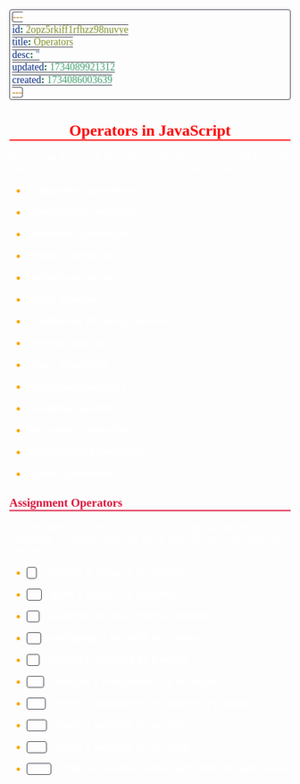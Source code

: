 ```yaml
---
id: 2opz5rkiff1rfhzz98nuvye
title: Operators
desc: ''
updated: 1734089921312
created: 1734086003639
---
```


<style>
    * { font-size: 18px; }
    h1 {
        color: red;
        font-weight: bold;
        border-bottom: 2px solid red; 
        font-family: 'Algerian';
        text-align: center;
        font-size: 2em;
    }
    h2 { 
        color: crimson; 
        font-weight: bold;
        font-family: 'Algerian'; 
        border-bottom: 2px solid crimson;
        font-size: 1.5em;
    }
    h3 { 
        color: rgb(255, 0, 127);
        font-weight: bold;
        text-decoration: underline;
        font-size: 1.2em;
        font-size: 1.2em;
    }
    h4 { 
        color: rgb(0, 255, 255);
        font-weight: bold;
        text-decoration: underline;
        font-size: 1em; 
    }
    h5 { 
        color: darkblue;
        font-weight: bold;
        font-style: italic;
        font-size: 0.9em;
    }
    code {
        font-family: 'Cascadia Code';
        border: 1px solid #282A36; 
        border-radius: 4px; 
        padding: 1px 4px; 
    }
    pre {
        font-family: 'Cascadia Code';
        border: 1px solid #282A36; 
        border-radius: 4px; 
        padding: 1px 4px; 
    }
    p { 
        font-style: 'Cascadia Code';
        color: white;
    }
    li { 
        margin-bottom: 10px;
        font-style: italic;
        font-weight: bold;
        color: orange;
    }
    ul { 
        margin-bottom: 10px;
        font-style: italic;
        font-weight: bold;
        color: orange;
    }
    b {
        font-weight: bold;
        color: rgb(255, 0, 0); 
    }
    u {
        text-decoration: underline;
        font-weight: bold;
        font-style: italic; 
    }
    a {
        color: #98c379;
        text-decoration: none;
    }
        a:hover {
        text-decoration: underline;
    }
    i {
        font-style: italic;
        color: yellow;
    }
   
</style>

# Operators in JavaScript

Operators are used to perform operations on variables and values. JavaScript has the following types of operators:

-   Assignment operators

-   Comparison operators
-   Arithmetic operators
-   Bitwise operators
-   Logical operators
-   String operators
-   Conditional (ternary) operator
-   Comma operator
-   Unary operators
-   Relational operators
-   Grouping operators
-   Precedence operators
-   Destructuring operators
-   Spread operators

## Assignment Operators

Assignment operators are used to assign values to variables. In JavaScript, we have the following assignment operators:

-   `=` : assigns a value to a variable

-   `+=` : adds a value to a variable
-   `-=` : subtracts a value from a variable
-   `*=` : multiplies a variable by a value
-   `/=` : divides a variable by a value
-   `%=` : assigns a remainder to a variable
-   `**=` : raises a variable to the power of a value
-   `<<=` : shifts a variable to the left
-   `>>=` : shifts a variable to the right
-   `>>>=` : shifts a variable to the right and fills with zeros
